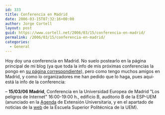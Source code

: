 ```yaml
---
id: 333
title: Conferencia en Madrid
date: 2006-03-15T07:32:16+00:00
author: Jorge Cortell
layout: post
guid: https://www.cortell.net/2006/03/15/conferencia-en-madrid/
permalink: /2006/03/15/conferencia-en-madrid/
categories:
  - General
---
```

Hoy doy una conferencia en Madrid. No suelo postearlo en la página principal de mi blog (ya que toda la info de mis próximas conferencias la pongo en [su página correspondiente](https://www.cortell.net/proximas-conferencias/)), pero como tengo muchos amigos en Madrid, y como lo organizadores me han pedido que lo haga, pues aquí­ está la info de la conferencia:

– **15/03/06 Madrid**, Conferencia en la Universidad Europea de Madrid "Los peligros de Internet" 16:00-19:00 h., edificio B, auditorio B de la ESP-UEM (anunciado en la [Agenda](https://www.uem.es/alumnos-uem/actividades-extraacad/extension-universitaria/datos/agenda_extun.shtml) de Extensión Universitaria, y en el apartado de noticias de la [web](https://esp.uem.es/virtuallab/VisorNoticias/main_noticias.php) de la Escuela Superior Politécnica de la UEM).